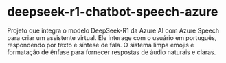 # deepseek-r1-chatbot-speech-azure
Projeto que integra o modelo DeepSeek-R1 da Azure AI com Azure Speech para criar um assistente virtual. Ele interage com o usuário em português, respondendo por texto e síntese de fala. O sistema limpa emojis e formatação de ênfase para fornecer respostas de áudio naturais e claras.
